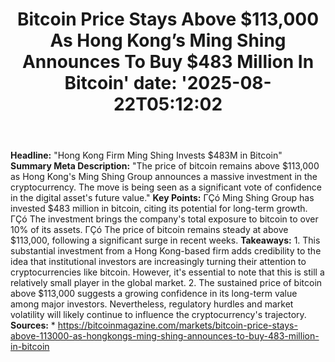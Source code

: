 ﻿---
title: "Bitcoin Price Stays Above $113,000 As Hong Kong’s Ming Shing Announces To Buy $483 Million In Bitcoin'
date: '2025-08-22T05:12:02"
category: "Markets"
summary: ""
slug: "bitcoin price stays above 113000 as hong kongs ming shing an"
source_urls:
  - "https://bitcoinmagazine.com/markets/bitcoin-price-stays-above-113000-as-hong-kongs-ming-shing-announces-to-buy-483-million-in-bitcoin"
seo:
  title: "Bitcoin Price Stays Above $113,000 As Hong Kong’s Ming Shing Announces To Buy $483 Million In Bitcoin | Hash n Hedge'
  description: '"
  keywords: ["news", "markets", "brief"]
---
**Headline:** "Hong Kong Firm Ming Shing Invests $483M in Bitcoin"  **Summary Meta Description:** "The price of bitcoin remains above $113,000 as Hong Kong's Ming Shing Group announces a massive investment in the cryptocurrency. The move is being seen as a significant vote of confidence in the digital asset's future value."  **Key Points:**  ΓÇó Ming Shing Group has invested $483 million in bitcoin, citing its potential for long-term growth. ΓÇó The investment brings the company's total exposure to bitcoin to over 10% of its assets. ΓÇó The price of bitcoin remains steady at above $113,000, following a significant surge in recent weeks.  **Takeaways:**  1. This substantial investment from a Hong Kong-based firm adds credibility to the idea that institutional investors are increasingly turning their attention to cryptocurrencies like bitcoin. However, it's essential to note that this is still a relatively small player in the global market. 2. The sustained price of bitcoin above $113,000 suggests a growing confidence in its long-term value among major investors. Nevertheless, regulatory hurdles and market volatility will likely continue to influence the cryptocurrency's trajectory.  **Sources:**  * https://bitcoinmagazine.com/markets/bitcoin-price-stays-above-113000-as-hongkongs-ming-shing-announces-to-buy-483-million-in-bitcoin 
